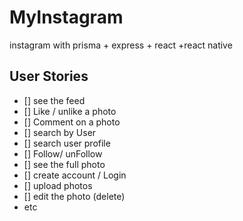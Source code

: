# MyInstagram

instagram with prisma + express + react +react native

## User Stories

- [] see the feed
- [] Like / unlike a photo
- [] Comment on a photo
- [] search by User
- [] search user profile
- [] Follow/ unFollow
- [] see the full photo
- [] create account / Login
- [] upload photos
- [] edit the photo (delete)
- etc
